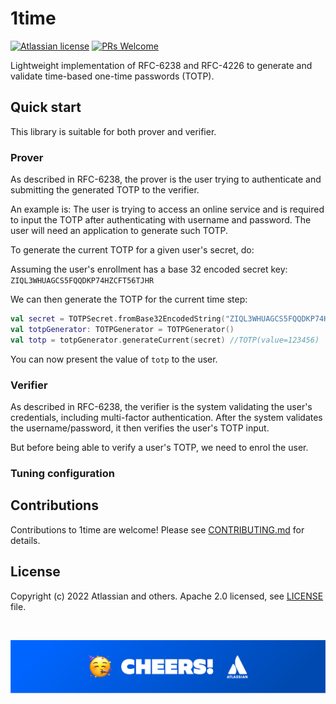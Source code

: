 # 1time
[![Atlassian license](https://img.shields.io/badge/license-Apache%202.0-blue.svg?style=flat-square)](LICENSE) [![PRs Welcome](https://img.shields.io/badge/PRs-welcome-brightgreen.svg?style=flat-square)](CONTRIBUTING.md)

Lightweight implementation of RFC-6238 and RFC-4226 to generate and validate time-based one-time passwords (TOTP).

## Quick start

This library is suitable for both prover and verifier. 

### Prover

As described in RFC-6238, the prover is the user trying to authenticate and submitting the generated TOTP to the verifier.

An example is: The user is trying to access an online service and is required to input the TOTP after authenticating with username and password. 
The user will need an application to generate such TOTP.

To generate the current TOTP for a given user's secret, do:

Assuming the user's enrollment has a base 32 encoded secret key: `ZIQL3WHUAGCS5FQQDKP74HZCFT56TJHR`

We can then generate the TOTP for the current time step:

```kotlin
val secret = TOTPSecret.fromBase32EncodedString("ZIQL3WHUAGCS5FQQDKP74HZCFT56TJHR")
val totpGenerator: TOTPGenerator = TOTPGenerator()
val totp = totpGenerator.generateCurrent(secret) //TOTP(value=123456)
```
You can now present the value of `totp` to the user.

### Verifier

As described in RFC-6238, the verifier is the system validating the user's credentials, including multi-factor authentication. After the system validates the username/password, it then verifies the user's TOTP input.

But before being able to verify a user's TOTP, we need to enrol the user.

### Tuning configuration

## Contributions

Contributions to 1time are welcome! Please see [CONTRIBUTING.md](CONTRIBUTING.md) for details.

## License

Copyright (c) 2022 Atlassian and others.
Apache 2.0 licensed, see [LICENSE](LICENSE) file.

<br/> 


[![With â¤ï¸ from Atlassian](https://raw.githubusercontent.com/atlassian-internal/oss-assets/master/banner-cheers.png)](https://www.atlassian.com)
